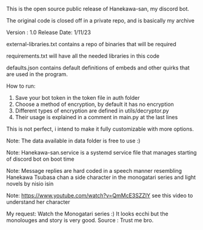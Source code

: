 This is the open source public release of Hanekawa-san, my discord bot.

The original code is closed off in a private repo, and is basically my archive

Version : 1.0
Release Date: 1/11/23

external-libraries.txt contains a repo of binaries that will be required

requirements.txt will have all the needed libraries in this code

defaults.json contains default definitions of embeds and other quirks that
are used in the program.

How to run:

1. Save your bot token in the token file in auth folder
2. Choose a method of encryption, by default it has no encryption
3. Different types of encryption are defined in utils/decryptor.py
4. Their usage is explained in a comment in main.py at the last lines

This is not perfect, i intend to make it fully customizable with more options.

Note: The data available in data folder is free to use :)

Note: Hanekawa-san.service is a systemd service file that manages starting of discord bot on boot time

Note: Message replies are hard coded in a speech manner resembling Hanekawa Tsubasa chan
a side character in the monogatari series and light novels by nisio isin

Note: https://www.youtube.com/watch?v=QmMcE3SZZlY see this video to understand her character

My request: Watch the Monogatari series :) It looks ecchi but the monolouges
and story is very good. Source : Trust me bro.
